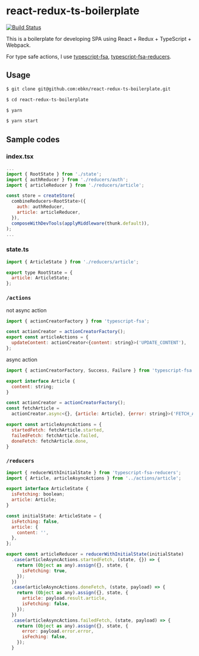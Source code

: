 # react-redux-ts-boilerplate

[![Build Status](https://travis-ci.org/ebkn/react-redux-ts-boilerplate.svg?branch=master)](https://travis-ci.org/ebkn/react-redux-ts-boilerplate)

This is a boilerplate for developing SPA using React + Redux + TypeScript + Webpack.

For type safe actions, I use [typescript-fsa](https://github.com/aikoven/typescript-fsa), [typescript-fsa-reducers](https://github.com/dphilipson/typescript-fsa-reducers).

## Usage
```sh
$ git clone git@github.com:ebkn/react-redux-ts-boilerplate.git

$ cd react-redux-ts-boilerplate

$ yarn

$ yarn start
```

## Sample codes
### index.tsx
```js
...
import { RootState } from './state';
import { authReducer } from './reducers/auth';
import { articleReducer } from './reducers/article';

const store = createStore(
  combineReducers<RootState>({
    auth: authReducer,
    article: articleReducer,
  }),
  composeWithDevTools(applyMiddleware(thunk.default)),
);
...
```

### state.ts
```js
import { ArticleState } from './reducers/article';

export type RootState = {
  article: ArticleState;
};
```

### `/actions`
not async action
```js
import { actionCreatorFactory } from 'typescript-fsa';

const actionCreator = actionCreatorFactory();
export const articleActions = {
  updateContent: actionCreator<{content: string}>('UPDATE_CONTENT'),
};
```

async action
```js
import { actionCreatorFactory, Success, Failure } from 'typescript-fsa';

export interface Article {
  content: string;
}

const actionCreator = actionCreatorFactory();
const fetchArticle =
  actionCreator.async<{}, {article: Article}, {error: string}>('FETCH_ARTICLE');

export const articleAsyncActions = {
  startedFetch: fetchArticle.started,
  failedFetch: fetchArticle.failed,
  doneFetch: fetchArticle.done,
}
```

### `/reducers`
```js
import { reducerWithInitialState } from 'typescript-fsa-reducers';
import { Article, articleAsyncActions } from '../actions/article';

export interface ArticleState {
  isFetching: boolean;
  article: Article;
}

const initialState: ArticleState = {
  isFetching: false,
  article: {
    content: '',
  },
};

export const articleReducer = reducerWithInitialState(initialState)
  .case(articleAsyncActions.startedFetch, (state, {}) => {
    return (Object as any).assign({}, state, {
      isFetching: true,
    });
  })
  .case(articleAsyncActions.doneFetch, (state, payload) => {
    return (Object as any).assign({}, state, {
      article: payload.result.article,
      isFetching: false,
    });
  })
  .case(articleAsyncActions.failedFetch, (state, payload) => {
    return (Object as any).assign({}, state, {
      error: payload.error.error,
      isFeching: false,
    });
  }
```
